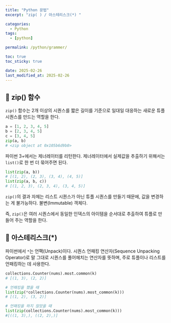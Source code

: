 ```yaml
---
title: "Python 문법"
excerpt: "zip( ) / 아스테리스크(*) "

categories:
  - Python
tags:
  - [python]

permalink: /python/grammer/

toc: true
toc_sticky: true

date: 2025-02-26
last_modified_at: 2025-02-26
---
```


## 🦥 zip() 함수

`zip()` 함수는 2개 이상의 시퀀스를 짧은 길이를 기준으로 일대일 대응하는 새로운 튜플 시퀀스를 만드는 역할을 한다.

```python
a = [1, 2, 3, 4, 5]
b = [2, 3, 4, 5]
c = [3, 4, 5]
zip(a, b)
# <zip object at 0x105b6d9b0>
```

파이썬 3+에서는 제너레이터를 리턴한다. 제너레이터에서 실제값을 추출하기 위해서는 `list()`로 한 번 더 묶어주면 된다.

```python
list(zip(a, b))
# [(1, 2), (2, 3), (3, 4), (4, 5)]
list(zip(a, b, c))
# [(1, 2, 3), (2, 3, 4), (3, 4, 5)]
```

`zip()`의 결과 자체는 리스트 시퀀스가 아닌 튜플 시퀀스를 만들기 때문에, 값을 변경하는 게 불가능하다. 불변(Immutable) 객체다.

즉, `zip()`은 여러 시퀀스에서 동일한 인덱스의 아이템을 순서대로 추출하여 튜플로 만들어 주는 역할을 한다.


## 🦥 아스테리스크(*)

파이썬에서 `*`는 언팩(Unpack)이다. 시퀀스 언패킹 연산자(Sequence Unpacking Operator)로 말 그대로 시퀀스를 풀어헤치는 연산자를 뜻하며, 주로 튜플이나 리스트를 언패킹하는 데 사용한다.

```python
collections.Counter(nums).most.common(k)
# [(1, 3), (2, 2)]

# 언패킹을 했을 때
list(zip(*collections.Counter(nums).most_common(k)))
# [(1, 2), (3, 2)]

# 언패킹을 하지 않았을 때
list(zip(collections.Counter(nums).most_common(k)))
#[((1, 3),), ((2, 2),)]
```
